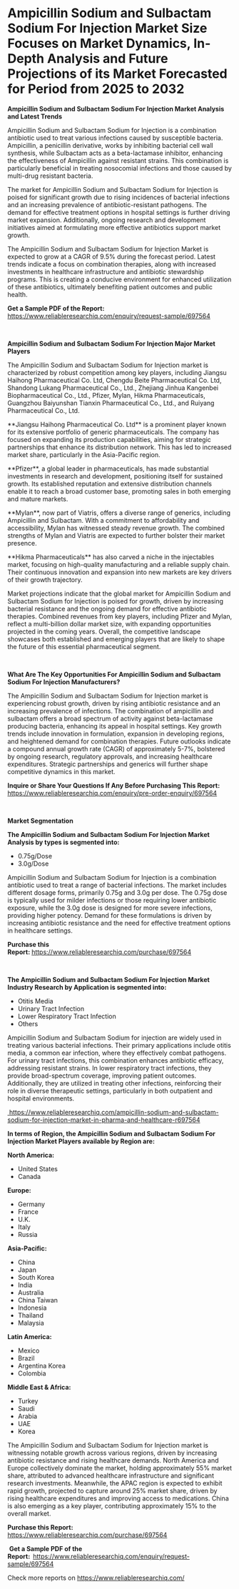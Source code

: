 <p><h1>Ampicillin Sodium and Sulbactam Sodium For Injection Market Size Focuses on Market Dynamics, In-Depth Analysis and Future Projections of its Market Forecasted for Period from 2025 to 2032</h1></p><p><strong>Ampicillin Sodium and Sulbactam Sodium For Injection Market Analysis and Latest Trends</strong></p>
<p><p>Ampicillin Sodium and Sulbactam Sodium for Injection is a combination antibiotic used to treat various infections caused by susceptible bacteria. Ampicillin, a penicillin derivative, works by inhibiting bacterial cell wall synthesis, while Sulbactam acts as a beta-lactamase inhibitor, enhancing the effectiveness of Ampicillin against resistant strains. This combination is particularly beneficial in treating nosocomial infections and those caused by multi-drug resistant bacteria.</p><p>The market for Ampicillin Sodium and Sulbactam Sodium for Injection is poised for significant growth due to rising incidences of bacterial infections and an increasing prevalence of antibiotic-resistant pathogens. The demand for effective treatment options in hospital settings is further driving market expansion. Additionally, ongoing research and development initiatives aimed at formulating more effective antibiotics support market growth.</p><p>The Ampicillin Sodium and Sulbactam Sodium for Injection Market is expected to grow at a CAGR of 9.5% during the forecast period. Latest trends indicate a focus on combination therapies, along with increased investments in healthcare infrastructure and antibiotic stewardship programs. This is creating a conducive environment for enhanced utilization of these antibiotics, ultimately benefiting patient outcomes and public health.</p></p>
<p><strong>Get a Sample PDF of the Report:&nbsp;</strong> <a href="https://www.reliableresearchiq.com/enquiry/request-sample/697564?utm_campaign=2456&utm_medium=2&utm_source=Github&utm_content=ia&utm_term=23032025&utm_id=ampicillin-sodium-and-sulbactam-sodium-for-injection">https://www.reliableresearchiq.com/enquiry/request-sample/697564</a></p>
<p>&nbsp;</p>
<p><strong>Ampicillin Sodium and Sulbactam Sodium For Injection Major Market Players</strong></p>
<p><p>The Ampicillin Sodium and Sulbactam Sodium for Injection market is characterized by robust competition among key players, including Jiangsu Haihong Pharmaceutical Co. Ltd, Chengdu Beite Pharmaceutical Co. Ltd, Shandong Lukang Pharmaceutical Co., Ltd., Zhejiang Jinhua Kangenbei Biopharmaceutical Co., Ltd., Pfizer, Mylan, Hikma Pharmaceuticals, Guangzhou Baiyunshan Tianxin Pharmaceutical Co., Ltd., and Ruiyang Pharmaceutical Co., Ltd.</p><p>**Jiangsu Haihong Pharmaceutical Co. Ltd** is a prominent player known for its extensive portfolio of generic pharmaceuticals. The company has focused on expanding its production capabilities, aiming for strategic partnerships that enhance its distribution network. This has led to increased market share, particularly in the Asia-Pacific region.</p><p>**Pfizer**, a global leader in pharmaceuticals, has made substantial investments in research and development, positioning itself for sustained growth. Its established reputation and extensive distribution channels enable it to reach a broad customer base, promoting sales in both emerging and mature markets.</p><p>**Mylan**, now part of Viatris, offers a diverse range of generics, including Ampicillin and Sulbactam. With a commitment to affordability and accessibility, Mylan has witnessed steady revenue growth. The combined strengths of Mylan and Viatris are expected to further bolster their market presence.</p><p>**Hikma Pharmaceuticals** has also carved a niche in the injectables market, focusing on high-quality manufacturing and a reliable supply chain. Their continuous innovation and expansion into new markets are key drivers of their growth trajectory.</p><p>Market projections indicate that the global market for Ampicillin Sodium and Sulbactam Sodium for Injection is poised for growth, driven by increasing bacterial resistance and the ongoing demand for effective antibiotic therapies. Combined revenues from key players, including Pfizer and Mylan, reflect a multi-billion dollar market size, with expanding opportunities projected in the coming years. Overall, the competitive landscape showcases both established and emerging players that are likely to shape the future of this essential pharmaceutical segment.</p></p>
<p>&nbsp;</p>
<p><strong>What Are The Key Opportunities For Ampicillin Sodium and Sulbactam Sodium For Injection Manufacturers?</strong></p>
<p><p>The Ampicillin Sodium and Sulbactam Sodium for Injection market is experiencing robust growth, driven by rising antibiotic resistance and an increasing prevalence of infections. The combination of ampicillin and sulbactam offers a broad spectrum of activity against beta-lactamase producing bacteria, enhancing its appeal in hospital settings. Key growth trends include innovation in formulation, expansion in developing regions, and heightened demand for combination therapies. Future outlooks indicate a compound annual growth rate (CAGR) of approximately 5-7%, bolstered by ongoing research, regulatory approvals, and increasing healthcare expenditures. Strategic partnerships and generics will further shape competitive dynamics in this market.</p></p>
<p><strong>Inquire or Share Your Questions If Any Before Purchasing This Report:</strong> <a href="https://www.reliableresearchiq.com/enquiry/pre-order-enquiry/697564?utm_campaign=2456&utm_medium=2&utm_source=Github&utm_content=ia&utm_term=23032025&utm_id=ampicillin-sodium-and-sulbactam-sodium-for-injection">https://www.reliableresearchiq.com/enquiry/pre-order-enquiry/697564</a></p>
<p>&nbsp;</p>
<p><strong>Market Segmentation</strong></p>
<p><strong>The Ampicillin Sodium and Sulbactam Sodium For Injection Market Analysis by types is segmented into:</strong></p>
<p><ul><li>0.75g/Dose</li><li>3.0g/Dose</li></ul></p>
<p><p>Ampicillin Sodium and Sulbactam Sodium for Injection is a combination antibiotic used to treat a range of bacterial infections. The market includes different dosage forms, primarily 0.75g and 3.0g per dose. The 0.75g dose is typically used for milder infections or those requiring lower antibiotic exposure, while the 3.0g dose is designed for more severe infections, providing higher potency. Demand for these formulations is driven by increasing antibiotic resistance and the need for effective treatment options in healthcare settings.</p></p>
<p><strong>Purchase this Report:&nbsp;</strong><a href="https://www.reliableresearchiq.com/purchase/697564?utm_campaign=2456&utm_medium=2&utm_source=Github&utm_content=ia&utm_term=23032025&utm_id=ampicillin-sodium-and-sulbactam-sodium-for-injection">https://www.reliableresearchiq.com/purchase/697564</a></p>
<p>&nbsp;</p>
<p><strong>The Ampicillin Sodium and Sulbactam Sodium For Injection Market Industry Research by Application is segmented into:</strong></p>
<p><ul><li>Otitis Media</li><li>Urinary Tract Infection</li><li>Lower Respiratory Tract Infection</li><li>Others</li></ul></p>
<p><p>Ampicillin Sodium and Sulbactam Sodium for injection are widely used in treating various bacterial infections. Their primary applications include otitis media, a common ear infection, where they effectively combat pathogens. For urinary tract infections, this combination enhances antibiotic efficacy, addressing resistant strains. In lower respiratory tract infections, they provide broad-spectrum coverage, improving patient outcomes. Additionally, they are utilized in treating other infections, reinforcing their role in diverse therapeutic settings, particularly in both outpatient and hospital environments.</p></p>
<p><a href="https://www.reliableresearchiq.com/ampicillin-sodium-and-sulbactam-sodium-for-injection-market-in-pharma-and-healthcare-r697564?utm_campaign=2456&utm_medium=2&utm_source=Github&utm_content=ia&utm_term=23032025&utm_id=ampicillin-sodium-and-sulbactam-sodium-for-injection">&nbsp;https://www.reliableresearchiq.com/ampicillin-sodium-and-sulbactam-sodium-for-injection-market-in-pharma-and-healthcare-r697564</a></p>
<p><strong>In terms of Region, the Ampicillin Sodium and Sulbactam Sodium For Injection Market Players available by Region are:</strong></p>
<p>
    <p> <strong> North America: </strong>
        <ul>
            <li>United States</li>
            <li>Canada</li>
        </ul>
        </p> 
    <p> <strong> Europe: </strong>
        <ul>
            <li>Germany</li>
            <li>France</li>
            <li>U.K.</li>
            <li>Italy</li>
            <li>Russia</li>
        </ul>
        </p> 
    <p> <strong> Asia-Pacific: </strong>
        <ul>
            <li>China</li>
            <li>Japan</li>
            <li>South Korea</li>
            <li>India</li>
            <li>Australia</li>
            <li>China Taiwan</li>
            <li>Indonesia</li>
            <li>Thailand</li>
            <li>Malaysia</li>
        </ul>
        </p> 
    <p> <strong> Latin America: </strong>
        <ul>
            <li>Mexico</li>
            <li>Brazil</li>
            <li>Argentina Korea</li>
            <li>Colombia</li>
        </ul>
        </p> 
    <p> <strong> Middle East & Africa: </strong>
        <ul>
            <li>Turkey</li>
            <li>Saudi</li>
            <li>Arabia</li>
            <li>UAE</li>
            <li>Korea</li>
        </ul>
    </p>
    </p>
<p><p>The Ampicillin Sodium and Sulbactam Sodium for Injection market is witnessing notable growth across various regions, driven by increasing antibiotic resistance and rising healthcare demands. North America and Europe collectively dominate the market, holding approximately 55% market share, attributed to advanced healthcare infrastructure and significant research investments. Meanwhile, the APAC region is expected to exhibit rapid growth, projected to capture around 25% market share, driven by rising healthcare expenditures and improving access to medications. China is also emerging as a key player, contributing approximately 15% to the overall market.</p></p>
<p><strong>Purchase this Report: </strong><a href="https://www.reliableresearchiq.com/purchase/697564?utm_campaign=2456&utm_medium=2&utm_source=Github&utm_content=ia&utm_term=23032025&utm_id=ampicillin-sodium-and-sulbactam-sodium-for-injection">https://www.reliableresearchiq.com/purchase/697564</a></p>
<p>&nbsp;<strong>Get a Sample PDF of the Report:&nbsp;&nbsp;</strong><a href="https://www.reliableresearchiq.com/enquiry/request-sample/697564?utm_campaign=2456&utm_medium=2&utm_source=Github&utm_content=ia&utm_term=23032025&utm_id=ampicillin-sodium-and-sulbactam-sodium-for-injection">https://www.reliableresearchiq.com/enquiry/request-sample/697564</a></p>
<p><strong></strong></p>
<p>Check more reports on <a href="https://www.reliableresearchiq.com/?utm_campaign=2456&utm_medium=2&utm_source=Github&utm_content=ia&utm_term=23032025&utm_id=ampicillin-sodium-and-sulbactam-sodium-for-injection">https://www.reliableresearchiq.com/</a></p>